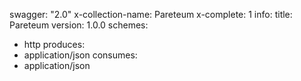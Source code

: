 swagger: "2.0"
x-collection-name: Pareteum
x-complete: 1
info:
  title: Pareteum
  version: 1.0.0
schemes:
- http
produces:
- application/json
consumes:
- application/json